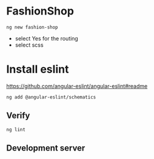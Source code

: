 # FashionShop
```
ng new fashion-shop
```
* select Yes for the routing
* select scss

# Install eslint
https://github.com/angular-eslint/angular-eslint#readme

```
ng add @angular-eslint/schematics 
```
## Verify
```
ng lint
```
## Development server

